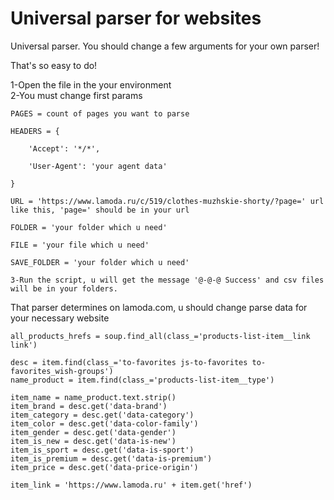 #  Universal parser for websites
Universal parser. You should change a few arguments for your own parser!

That's so easy to do!

1-Open the file in the your environment                                                                                                                                               
2-You must change first params                                                                                                                                                      

    PAGES = count of pages you want to parse

    HEADERS = {

        'Accept': '*/*',

        'User-Agent': 'your agent data'

    }

    URL = 'https://www.lamoda.ru/c/519/clothes-muzhskie-shorty/?page=' url like this, 'page=' should be in your url

    FOLDER = 'your folder which u need'

    FILE = 'your file which u need'

    SAVE_FOLDER = 'your folder which u need'

    3-Run the script, u will get the message '@-@-@ Success' and csv files will be in your folders.

That parser determines on lamoda.com, u should change parse data for your necessary website

    all_products_hrefs = soup.find_all(class_='products-list-item__link link')

    desc = item.find(class_='to-favorites js-to-favorites to-favorites_wish-groups')
    name_product = item.find(class_='products-list-item__type')

    item_name = name_product.text.strip()
    item_brand = desc.get('data-brand')
    item_category = desc.get('data-category')
    item_color = desc.get('data-color-family')
    item_gender = desc.get('data-gender')
    item_is_new = desc.get('data-is-new')
    item_is_sport = desc.get('data-is-sport')
    item_is_premium = desc.get('data-is-premium')
    item_price = desc.get('data-price-origin')

    item_link = 'https://www.lamoda.ru' + item.get('href')
